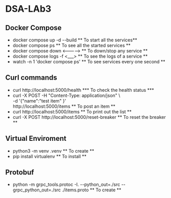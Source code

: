 # DSA-LAb3
## Docker Compose

- docker compose up -d --build   ** To start all the services**
- docker compose ps              ** To see all the started services **
- docker compose down <----->    ** To down/stop any service **
- docker compose logs -f <___>   ** To see the logs of a service **
- watch -n 1 'docker compose ps' ** To see services every one second **

## Curl commands
- curl http://localhost:5000/health                           *** To check the health status ***
- curl -X POST -H "Content-Type: application/json" \          
       -d '{"name":"test item" }'\
       http://localhost:5000/items                            ** To post an item **
- curl http://localhost:5000/items                            ** To print out the list **
- curl -X POST http://localhost:5000/reset-breaker            ** To reset the breaker **

## Virtual Enviroment
- python3 -m venv .venv  ** To create **
- pip install virtualenv ** To install ** 

## Protobuf
- python -m grpc_tools.protoc -I. --python_out=./src --grpc_python_out=./src ./items.proto ** To create **
